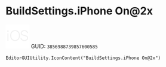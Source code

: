 # BuildSettings.iPhone On@2x
![](/img/BuildSettings.iPhone%20On@2x.png)
GUID: `3856988739857600585`
```
EditorGUIUtility.IconContent("BuildSettings.iPhone On@2x")
```
